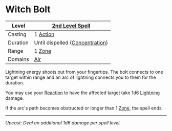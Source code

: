 # Witch Bolt

| Level    | [2nd Level Spell](2nd%20Level%20Spells.md)                            |
| -------- | --------------------------------------------------------------------- |
| Casting  | 1 [Action](../../../../Game%20Procedures/Core%20Procedures/Action.md) |
| Duration | Until dispelled ([Concentration](../../Concentration.md))             |
| Range    | 1 [Zone](../../../../Game%20Procedures/Core%20Procedures/Zone.md)     |
| Domains  | [Air](../../Spell%20Domains/Air.md)                                   |

Lightning energy shoots out from your fingertips. The bolt connects to one target within range and an arc of lightning connects you to them for the duration.

You may use your [Reaction](../../../../Game%20Procedures/Combat/Reaction.md) to have the affected target take 1d6 [Lightning](../../../../Game%20Procedures/Combat/Damage%20Types/Lightning.md) damage.

If the arc's path becomes obstructed or longer than 1 [Zone](../../../../Game%20Procedures/Core%20Procedures/Zone.md), the spell ends.

---
*Upcast: Deal an additional 1d6 damage per spell level.*
